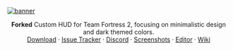 <!-- TITLE -->
[![banner](https://github.com/CriticalFlaw/flawhud/assets/6818236/5a1c39df-a98c-44fd-81f3-f2bb64c8f1d7)](https://github.com/BluestoneDE/flawhud/archive/refs/heads/develop.zip)
<p align="center">
  <p align="center">
    <b>Forked</b> Custom HUD for Team Fortress 2, focusing on minimalistic design and dark themed colors.
    <br />
    <a href="[https://github.com/BluestoneDE/flawhud/archive/refs/heads/develop.zip]">Download</a>
    ·
    <a href="https://github.com/CriticalFlaw/flawhud/issues">Issue Tracker</a>
    ·
    <a href="https://discord.gg/hTdtK9vBhE">Discord</a>
    ·
    <a href="https://imgur.com/a/0whDjXr">Screenshots</a>
    ·
    <a href="https://github.com/CriticalFlaw/TF2HUD.Editor/releases/latest">Editor</a>
    ·
    <a href="https://github.com/CriticalFlaw/flawhud/wiki">Wiki</a>
  </p>
</p>
